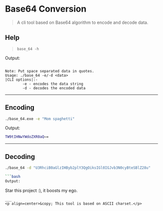 # Base64 Conversion

>A cli tool based on Base64 algorithm to encode and decode data.

## Help

>```base_64 -h```

Output:

```

Note: Put space separated data in quotes.
Usage: ./base_64 -e/-d <data>
|CLI options|:-
        -e - encodes the data string
        -d - decodes the encoded data
```
---
## Encoding

```bash
./base_64.exe -e "Mom spaghetti"
```
Output:

```bash
TW9tIHNwYWdoZXR0aQ==
```
---
## Decoding

```bash
./base_64 -d "U3RhciB0aGlzIHByb2plY3QgOiksIGl0IGJvb3N0cyBteSBlZ28u"

```bash
Output:
```
Star this project :), it boosts my ego.
```
___
<p align=center>&copy; This tool is based on ASCII charset.</p>
